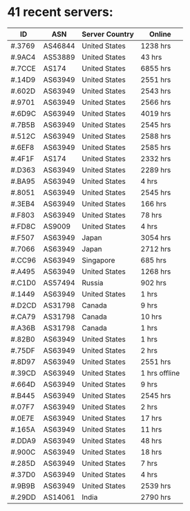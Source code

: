 # 41 recent servers:

| ID | ASN | Server Country | Online |
| ------ | ------ | ------ | ------ |
| #.3769 | AS46844 | United States | 1238 hrs |
| #.9AC4 | AS53889 | United States | 43 hrs |
| #.7CCE | AS174 | United States | 6855 hrs |
| #.14D9 | AS63949 | United States | 2551 hrs |
| #.602D | AS63949 | United States | 2543 hrs |
| #.9701 | AS63949 | United States | 2566 hrs |
| #.6D9C | AS63949 | United States | 4019 hrs |
| #.7B5B | AS63949 | United States | 2545 hrs |
| #.512C | AS63949 | United States | 2588 hrs |
| #.6EF8 | AS63949 | United States | 2585 hrs |
| #.4F1F | AS174 | United States | 2332 hrs |
| #.D363 | AS63949 | United States | 2289 hrs |
| #.BA95 | AS63949 | United States | 4 hrs |
| #.8051 | AS63949 | United States | 2545 hrs |
| #.3EB4 | AS63949 | United States | 166 hrs |
| #.F803 | AS63949 | United States | 78 hrs |
| #.FD8C | AS9009 | United States | 4 hrs |
| #.F507 | AS63949 | Japan | 3054 hrs |
| #.7066 | AS63949 | Japan | 2712 hrs |
| #.CC96 | AS63949 | Singapore | 685 hrs |
| #.A495 | AS63949 | United States | 1268 hrs |
| #.C1D0 | AS57494 | Russia | 902 hrs |
| #.1449 | AS63949 | United States | 1 hrs |
| #.D2CD | AS31798 | Canada | 9 hrs |
| #.CA79 | AS31798 | Canada | 10 hrs |
| #.A36B | AS31798 | Canada | 1 hrs |
| #.82B0 | AS63949 | United States | 1 hrs |
| #.75DF | AS63949 | United States | 2 hrs |
| #.8D97 | AS63949 | United States | 2551 hrs |
| #.39CD | AS63949 | United States | 1 hrs offline |
| #.664D | AS63949 | United States | 9 hrs |
| #.B445 | AS63949 | United States | 2545 hrs |
| #.07F7 | AS63949 | United States | 2 hrs |
| #.0E7E | AS63949 | United States | 17 hrs |
| #.165A | AS63949 | United States | 11 hrs |
| #.DDA9 | AS63949 | United States | 48 hrs |
| #.900C | AS63949 | United States | 18 hrs |
| #.285D | AS63949 | United States | 7 hrs |
| #.37D0 | AS63949 | United States | 4 hrs |
| #.9B9B | AS63949 | United States | 2539 hrs |
| #.29DD | AS14061 | India | 2790 hrs |

